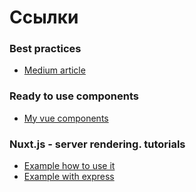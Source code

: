 # Ссылки

### Best practices
* [Medium article](https://blog.usejournal.com/vue-js-best-practices-c5da8d7af48d)

### Ready to use components
* [My vue components](https://github.com/Nikeweke/Vue-My-Components)

### Nuxt.js - server rendering. tutorials
* [Example how to use it](https://www.codementor.io/lautiamkok/creating-a-nuxt-application-with-koa-express-and-slim-cfqjp0ylw)
* [Example with express](https://github.com/lautiamkok/nuxt-express)


